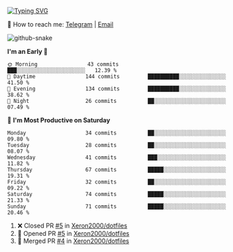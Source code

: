 [![Typing SVG](https://readme-typing-svg.demolab.com?font=Fira+Code&pause=1000&width=435&lines=%F0%9F%91%8B+Hi%2C+I'm+Xeron)](https://git.io/typing-svg)

📮️ How to reach me: [Telegram](https://t.me/Xeron23) | [Email](mailto:cw48565@gmail.com)

<picture>
  <source media="(prefers-color-scheme: dark)" srcset="https://github.com/Xeron2000/Xeron2000/blob/output/github-contribution-grid-snake-dark.svg" />
  <source media="(prefers-color-scheme: light)" srcset="https://github.com/Xeron2000/Xeron2000/blob/output/github-contribution-grid-snake.svg" />
  <img alt="github-snake" src="github-snake.svg" />
</picture>

<!--START_SECTION:waka-->
**I'm an Early 🐤** 

```text
🌞 Morning                43 commits          ███░░░░░░░░░░░░░░░░░░░░░░   12.39 % 
🌆 Daytime                144 commits         ██████████░░░░░░░░░░░░░░░   41.50 % 
🌃 Evening                134 commits         ██████████░░░░░░░░░░░░░░░   38.62 % 
🌙 Night                  26 commits          ██░░░░░░░░░░░░░░░░░░░░░░░   07.49 % 
```
📅 **I'm Most Productive on Saturday** 

```text
Monday                   34 commits          ██░░░░░░░░░░░░░░░░░░░░░░░   09.80 % 
Tuesday                  28 commits          ██░░░░░░░░░░░░░░░░░░░░░░░   08.07 % 
Wednesday                41 commits          ███░░░░░░░░░░░░░░░░░░░░░░   11.82 % 
Thursday                 67 commits          █████░░░░░░░░░░░░░░░░░░░░   19.31 % 
Friday                   32 commits          ██░░░░░░░░░░░░░░░░░░░░░░░   09.22 % 
Saturday                 74 commits          █████░░░░░░░░░░░░░░░░░░░░   21.33 % 
Sunday                   71 commits          █████░░░░░░░░░░░░░░░░░░░░   20.46 % 
```



<!--END_SECTION:waka-->

<!--START_SECTION:activity-->
1. ❌ Closed PR [#5](https://github.com/Xeron2000/dotfiles/pull/5) in [Xeron2000/dotfiles](https://github.com/Xeron2000/dotfiles)
2. 💪 Opened PR [#5](https://github.com/Xeron2000/dotfiles/pull/5) in [Xeron2000/dotfiles](https://github.com/Xeron2000/dotfiles)
3. 🎉 Merged PR [#4](https://github.com/Xeron2000/dotfiles/pull/4) in [Xeron2000/dotfiles](https://github.com/Xeron2000/dotfiles)
<!--END_SECTION:activity-->
